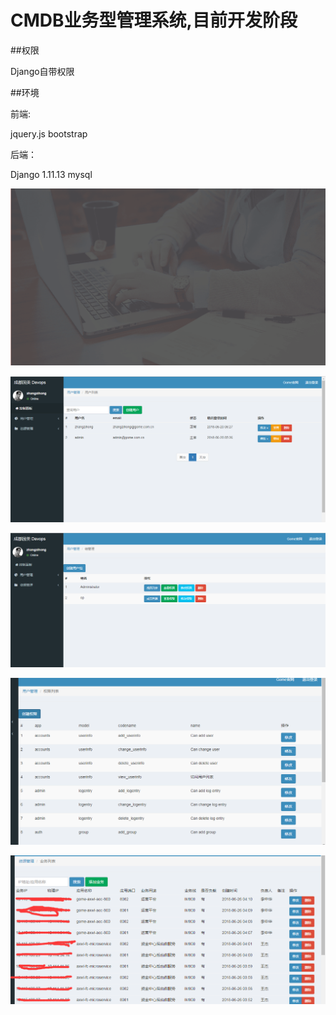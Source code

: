 # CMDB业务型管理系统,目前开发阶段
##权限

Django自带权限

##环境

前端:

 jquery.js  bootstrap
 
后端：

Django 1.11.13
mysql



![DEMO](static/img/login.png)

![DEMO](static/img/user.png)

![DEMO](static/img/group.png)

![DEMO](static/img/permission.png)

![DEMO](static/img/resour.png)


